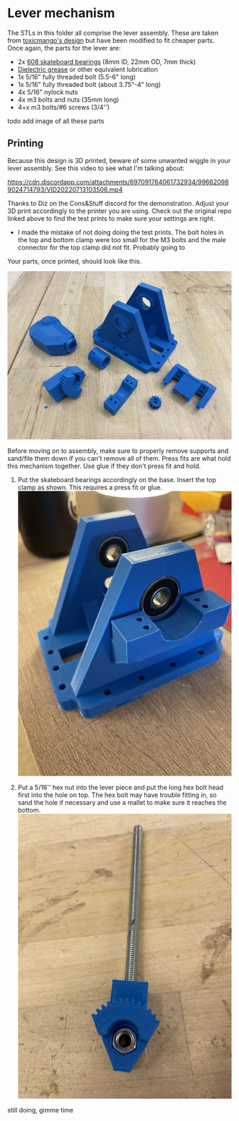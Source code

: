 # Lever mechanism
The STLs in this folder all comprise the lever assembly. These are taken from [toxicmango's design](https://github.com/toxikmango/Ongeki-Lever) but have been modified to fit cheaper parts. Once again, the parts for the lever are:
- 2x [608 skateboard bearings](https://smile.amazon.com/gp/product/B07R7PR72H) (8mm ID, 22mm OD, 7mm thick) 
- [Dielectric grease](https://smile.amazon.com/gp/product/B000AL2RI2) or other equivalent lubrication 
- 1x 5/16" fully threaded bolt (5.5-6" long) 
- 1x 5/16" fully threaded bolt (about 3.75"-4" long) 
- 4x 5/16" nylock nuts
- 4x m3 bolts and nuts (35mm long) 
- 4+x m3 bolts/#6 screws (3/4'')

todo add image of all these parts

## Printing
Because this design is 3D printed, beware of some unwanted wiggle in your lever assembly. See this video to see what I'm talking about: 

https://cdn.discordapp.com/attachments/697091764061732934/996620989024714793/VID20220713103506.mp4

Thanks to Diz on the Cons&Stuff discord for the demonstration. Adjust your 3D print accordingly to the printer you are using. Check out the original repo linked above to find the test prints to make sure your settings are right. 
- I made the mistake of not doing doing the test prints. The bolt holes in the top and bottom clamp were too small for the M3 bolts and the male connector for the top clamp did not fit. Probably going to 

Your parts, once printed, should look like this.

![All 3D Printed Parts](/hardware/lever/images/3dprints.jpg)

Before moving on to assembly, make sure to properly remove supports and sand/file them down if you can't remove all of them. Press fits are what hold this mechanism together. Use glue if they don't press fit and hold. 


1. Put the skateboard bearings accordingly on the base. Insert the top clamp as shown. This requires a press fit or glue. 
![Base Assembly](/hardware/lever/images/base_assembly.jpg)

2. Put a 5/16'' hex nut into the lever piece and put the long hex bolt head first into the hole on top. The hex bolt may have trouble fitting in, so sand the hole if necessary and use a mallet to make sure it reaches the bottom.
![Lever Assembly](/hardware/lever/images/lever_rod.jpg)

still doing, gimme time